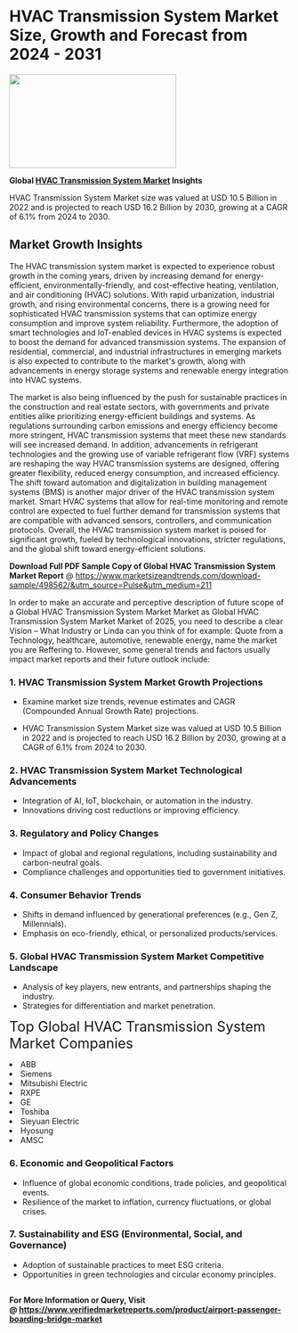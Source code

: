 <H1>HVAC Transmission System Market Size, Growth and Forecast from 2024 - 2031</H1><img class="aligncenter size-medium wp-image-584254" src="https://thirdeyenews.in/wp-content/uploads/2024/09/Global-Market-Research-300x168.jpeg" alt="" width="300" height="168" /><p><strong>Global&nbsp;<a href="https://www.marketsizeandtrends.com/download-sample/498562/&amp;utm_source=Pulse&amp;utm_medium=211">HVAC Transmission System Market</a> Insights</strong></p><p>HVAC Transmission System Market size was valued at USD 10.5 Billion in 2022 and is projected to reach USD 16.2 Billion by 2030, growing at a CAGR of 6.1% from 2024 to 2030.</p><p><h2>Market Growth Insights</h2> <p>The HVAC transmission system market is expected to experience robust growth in the coming years, driven by increasing demand for energy-efficient, environmentally-friendly, and cost-effective heating, ventilation, and air conditioning (HVAC) solutions. With rapid urbanization, industrial growth, and rising environmental concerns, there is a growing need for sophisticated HVAC transmission systems that can optimize energy consumption and improve system reliability. Furthermore, the adoption of smart technologies and IoT-enabled devices in HVAC systems is expected to boost the demand for advanced transmission systems. The expansion of residential, commercial, and industrial infrastructures in emerging markets is also expected to contribute to the market's growth, along with advancements in energy storage systems and renewable energy integration into HVAC systems. </p> <p>The market is also being influenced by the push for sustainable practices in the construction and real estate sectors, with governments and private entities alike prioritizing energy-efficient buildings and systems. As regulations surrounding carbon emissions and energy efficiency become more stringent, HVAC transmission systems that meet these new standards will see increased demand. In addition, advancements in refrigerant technologies and the growing use of variable refrigerant flow (VRF) systems are reshaping the way HVAC transmission systems are designed, offering greater flexibility, reduced energy consumption, and increased efficiency. The shift toward automation and digitalization in building management systems (BMS) is another major driver of the HVAC transmission system market. Smart HVAC systems that allow for real-time monitoring and remote control are expected to fuel further demand for transmission systems that are compatible with advanced sensors, controllers, and communication protocols. Overall, the HVAC transmission system market is poised for significant growth, fueled by technological innovations, stricter regulations, and the global shift toward energy-efficient solutions. </p><p><span class=""><strong>Download Full PDF Sample Copy of Global HVAC Transmission System Market Report</strong> @ <a href="https://www.marketsizeandtrends.com/download-sample/498562/&amp;utm_source=Pulse&amp;utm_medium=211" target="_blank">https://www.marketsizeandtrends.com/download-sample/498562/&amp;utm_source=Pulse&amp;utm_medium=211</a></span></p><p>In order to make an accurate and perceptive description of future scope of a Global&nbsp;HVAC Transmission System Market Market as Global&nbsp;HVAC Transmission System Market Market of 2025, you need to describe a clear Vision &ndash; What Industry or Linda can you think of for example: Quote from a Technology, healthcare, automotive, renewable energy, name the market you are Reffering to. However, some general trends and factors usually impact market reports and their future outlook include:</p><h3>1.&nbsp;<strong>HVAC Transmission System Market Growth Projections</strong></h3><ul><li>Examine market size trends, revenue estimates and CAGR (Compounded Annual Growth Rate) projections.</li><li><p>HVAC Transmission System Market size was valued at USD 10.5 Billion in 2022 and is projected to reach USD 16.2 Billion by 2030, growing at a CAGR of 6.1% from 2024 to 2030.</p></li></ul><h3>2.&nbsp;<strong>HVAC Transmission System Market Technological Advancements</strong></h3><ul><li>Integration of AI, IoT, blockchain, or automation in the industry.</li><li>Innovations driving cost reductions or improving efficiency.</li></ul><h3>3.&nbsp;<strong>Regulatory and Policy Changes</strong></h3><ul><li>Impact of global and regional regulations, including sustainability and carbon-neutral goals.</li><li>Compliance challenges and opportunities tied to government initiatives.</li></ul><h3>4.&nbsp;<strong>Consumer Behavior Trends</strong></h3><ul><li>Shifts in demand influenced by generational preferences (e.g., Gen Z, Millennials).</li><li>Emphasis on eco-friendly, ethical, or personalized products/services.</li></ul><h3>5.&nbsp;<strong>Global HVAC Transmission System Market Competitive Landscape</strong></h3><ul><li>Analysis of key players, new entrants, and partnerships shaping the industry.</li><li>Strategies for differentiation and market penetration.</li></ul><p data-pm-slice="1 1 []"><span style="color: inherit; font-family: inherit; font-size: 25px;">Top Global HVAC Transmission System Market Companies</span></p><div class="" data-test-id=""><p><li>ABB</li><li> Siemens</li><li> Mitsubishi Electric</li><li> RXPE</li><li> GE</li><li> Toshiba</li><li> Sieyuan Electric</li><li> Hyosung</li><li> AMSC</li></p></div><h3>6.&nbsp;<strong>Economic and Geopolitical Factors</strong></h3><ul><li>Influence of global economic conditions, trade policies, and geopolitical events.</li><li>Resilience of the market to inflation, currency fluctuations, or global crises.</li></ul><h3>7.&nbsp;<strong>Sustainability and ESG (Environmental, Social, and Governance)</strong></h3><ul><li>Adoption of sustainable practices to meet ESG criteria.</li><li>Opportunities in green technologies and circular economy principles.</li></ul><h2><strong style="font-size: 14px;">For More Information or Query, Visit @&nbsp;</strong><a style="background-color: #ffffff; font-size: 14px;" href="https://www.marketsizeandtrends.com/report/hvac-transmission-system-market/" target="_blank">https://www.verifiedmarketreports.com/product/airport-passenger-boarding-bridge-market</a></h2>
